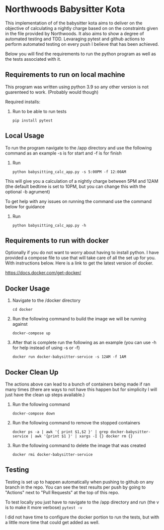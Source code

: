 # Northwoods Babysitter Kota

This implementation of of the babysitter kota aims to deliver on the objective of calculating a nightly charge based on on the constraints given in the file provided by Northwoods. It also aims to show a degree of automated testing and TDD. Levaraging pytest and github actions to perform automated testing on every push I believe that has been achieved. 

Below you will find the requirements to run the python program as well as the tests associated with it. 

## Requirements to run on local machine

This program was written using python 3.9 so any other version is not guarenteed to work. (Probably would though)

Required installs:
1. Run to be able to run tests
    ```
    pip install pytest
    ```

## Local Usage

To run the program navigate to the /app directory and use the following command as an example -s is for start and -f is for finish
1. Run
    ```
    python babysitting_calc_app.py -s 5:00PM -f 12:00AM
    ```

This will give you a calculation of a nightly charge between 5PM and 12AM (the default bedtime is set to 10PM, but you can change this with the optional -b agrument)

To get help with any issues on running the command use the command below for guidance
1. Run
    ```
    python babysitting_calc_app.py -h
    ```

## Requirements to run with docker

Optionally if you do not want to worry about having to install python. I have provided a compose file to use that will take care of all the set up for you. With instructions below. Here is a link to get the latest version of docker. 

https://docs.docker.com/get-docker/

## Docker Usage

1. Navigate to the /docker directory
    ```
    cd docker
    ```

2. Run the following command to build the image we will be running against
    ```
    docker-compose up
    ```

3. After that is complete run the following as an example (you can use -h for help instead of using -s or -f)
    ```
    docker run docker-babysitter-service -s 12AM -f 1AM
    ```

## Docker Clean Up

The actions above can lead to a bunch of containers being made if ran many times (there are ways to not have this happen but for simplicity I will just have the clean up steps available.)

1. Run the following command
    ```
    docker-compose down
    ```
2. Run the following command to remove the stopped containers
    ```
    docker ps -a | awk '{ print $1,$2 }' | grep docker-babysitter-service | awk '{print $1 }' | xargs -I {} docker rm {}
    ```
3. Run the following command to delete the image that was created
    ```
    docker rmi docker-babysitter-service
    ```

## Testing

Testing is set up to happen automatically when pushing to github on any branch in the repo. You can see the test results per push by going to "Actions" next to "Pull Requests" at the top of this repo.

To test locally you just have to navigate to the /app directory and run (the v is to make it more verbose)
    ```
    pytest -v
    ```

I did not have time to configure the docker portion to run the tests, but with a little more time that could get added as well.
